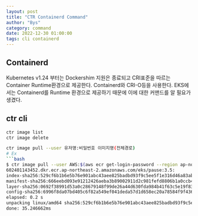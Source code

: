 ```yaml
---
layout: post
title: "CTR Containerd Command"
author: "Bys"
category: command
date: 2022-12-30 01:00:00
tags: cli containerd 
---
```


## Containerd
Kubernetes v1.24 부터는 Dockershim 지원은 종료되고 CRI표준을 따르는 Container Runtime환경으로 제공한다. Containerd와 CRI-O등을 사용한다. EKS에서는 Containerd를 Runtime 환경으로 제공하기 때문에 이에 대한 커맨드를 알 필요가 생겼다. 

## ctr cli
```bash
ctr image list
ctr image delete 

ctr image pull --user 유저명:비밀번호 이미지명(전체경로)
# Ex
```bash
$ ctr image pull --user AWS:$(aws ecr get-login-password --region ap-northeast-2) 602401143452.dkr.ecr.ap-northeast-2.amazonaws.com/eks/pause:3.5
602401143452.dkr.ecr.ap-northeast-2.amazonaws.com/eks/pause:3.5:                  resolved       |++++++++++++++++++++++++++++++++++++++|
index-sha256:529cf6b1b6e5b76e901abc43aee825badbd93f9c5ee5f1e316d46a83abbce5a2:    done           |++++++++++++++++++++++++++++++++++++++|
manifest-sha256:666eebd093e91212426aeba3b89002911d2c981fefd8806b1a0ccb4f1b639a60: done           |++++++++++++++++++++++++++++++++++++++|
layer-sha256:0692f38991d53a0c28679148f99de26a44d630fda984b41f63c5e19f839d15a6:    done           |++++++++++++++++++++++++++++++++++++++|
config-sha256:6996f8da07bd405c6f82a549ef041deda57d1d658ec20a78584f9f436c9a3bb7:   done           |++++++++++++++++++++++++++++++++++++++|
elapsed: 0.2 s                                                                    total:  741.0  (3.6 KiB/s)
unpacking linux/amd64 sha256:529cf6b1b6e5b76e901abc43aee825badbd93f9c5ee5f1e316d46a83abbce5a2...
done: 35.246662ms
```